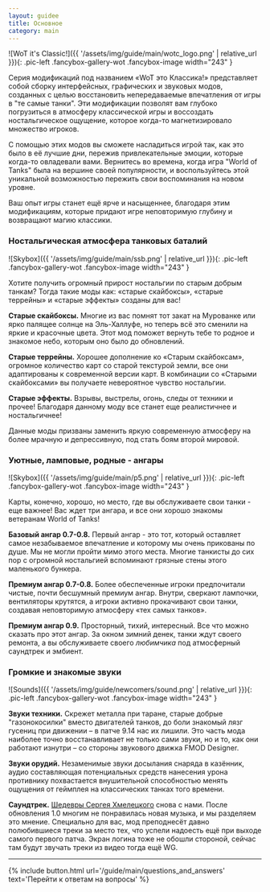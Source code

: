 ```yaml
---
layout: guidee
title: Основное
category: main
---
```


![WoT it's Classic!]({{ '/assets/img/guide/main/wotc_logo.png' | relative_url }}){: .pic-left .fancybox-gallery-wot .fancybox-image width="243" }

Серия модификаций под названием «WoT это Классика!» представляет собой сборку интерфейсных, графических и звуковых модов, созданных с целью восстановить непередаваемые впечатления от игры в "те самые танки". Эти модификации позволят вам глубоко погрузиться в атмосферу классической игры и воссоздать ностальгическое ощущение, которое когда-то магнетизировало множество игроков.

С помощью этих модов вы сможете насладиться игрой так, как это было в её лучшие дни, пережив привлекательные эмоции, которые когда-то овладевали вами. Вернитесь во времена, когда игра "World of Tanks" была на вершине своей популярности, и воспользуйтесь этой уникальной возможностью пережить свои воспоминания на новом уровне.  

Ваш опыт игры станет ещё ярче и насыщеннее, благодаря этим модификациям, которые придают игре неповторимую глубину и возвращают магию классики.

### Ностальгическая атмосфера танковых баталий

![Skybox]({{ '/assets/img/guide/main/ssb.png' | relative_url }}){: .pic-left .fancybox-gallery-wot .fancybox-image width="243" }

Хотите получить огромный прирост ностальгии по старым добрым танкам? Тогда такие моды как: «старые скайбоксы», «старые террейны» и «старые эффекты» созданы для вас!

**Старые скайбоксы.** Многие из вас помнят тот закат на Мурованке или ярко палящее солнце на Эль-Халлуфе, но теперь всё это сменили на яркие и красочные цвета. Этот мод поможет вернуть тебе то родное и знакомое небо, которым оно было до обновлений.

**Старые террейны.** Хорошее дополнение ко «Старым скайбоксам», огромное количество карт со старой текстурой земли, все они адаптированы к современной версии карт. В комбинации со «Старыми скайбоксами» вы получаете невероятное чувство ностальгии.

**Старые эффекты.** Взрывы, выстрелы, огонь, следы от техники и прочее! Благодаря данному моду все станет еще реалистичнее и ностальгичнее!

Данные моды призваны заменить яркую современную атмосферу на более мрачную и депрессивную, под стать боям второй мировой.

### Уютные, ламповые, родные - ангары

![Skybox]({{ '/assets/img/guide/main/p5.png' | relative_url }}){: .pic-left .fancybox-gallery-wot .fancybox-image width="243" }

Карты, конечно, хорошо, но место, где вы обслуживаете свои танки - еще важнее! Вас ждет три ангара, и все они хорошо знакомы ветеранам World of Tanks!

**Базовый ангар 0.7-0.8.** Первый ангар - это тот, который оставляет самое незабываемое впечатление и которому мы очень прикованы по душе. Мы не могли пройти мимо этого места. Многие танкисты до сих пор с огромной ностальгией вспоминают грязные стены этого маленького бункера.

**Премиум ангар 0.7-0.8.** Более обеспеченные игроки предпочитали чистые, почти бесшумный премиум ангар. Внутри, сверкают лампочки, вентиляторы крутятся, а игроки активно прокачивают свои танки, создавая неповторимую атмосферу «тех самых танков».

**Премиум ангар 0.9.** Просторный, тихий, интересный. Все что можно сказать про этот ангар. За окном зимний денек, танки ждут своего ремонта, а вы обслуживаете своего *любимчика* под атмосферный саундтрек и эмбиент.

### Громкие и знакомые звуки

![Sounds]({{ '/assets/img/guide/newcomers/sound.png' | relative_url }}){: .pic-left .fancybox-gallery-wot .fancybox-image width="243" }

**Звуки техники.** Скрежет металла при таране, старые добрые "газонокосилки" вместо двигателей танков, до боли знакомый лязг гусениц при движении – в патче 9.14 нас их лишили. Это часть мода наиболее точно восстанавливает не только сами звуки, но и то, как они работают изнутри – со стороны звукового движка  FMOD Designer.

**Звуки орудий.** Незаменимые звуки досылания снаряда в казённик, аудио составляющая потенциальных средств нанесения урона противнику похвастается внушительной способностью менять ощущения от геймплея на классических танках того времени.

**Саундтрек.** [Шедевры Сергея Хмелецкого](https://tanki.su/ru/news/common/novaya-muzyka-v-1-0/) снова с нами. После обновления 1.0 многим не понравилась новая музыка, и мы разделяем это мнение. Специально для вас, мод преподнесёт давно полюбившиеся треки за место тех, что успели надоесть ещё при выходе самого первого патча. Экран логина тоже не обошли стороной, сейчас там будут звучать треки из видео тогда ещё WG.

---

{% include button.html url='/guide/main/questions_and_answers' text='Перейти к ответам на вопросы' %}